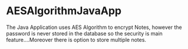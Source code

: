 # AESAlgorithmJavaApp
The Java Application uses AES Algorithm to encrypt Notes, however the password is never stored in the database so the security is main feature....Moreover there is option to store multiple notes.
